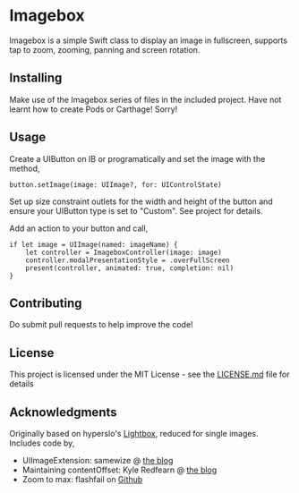 # Imagebox

Imagebox is a simple Swift class to display an image in fullscreen, supports tap to zoom, zooming, panning and screen rotation.

## Installing
Make use of the Imagebox series of files in the included project. Have not learnt how to create Pods or Carthage! Sorry!

## Usage
Create a UIButton on IB or programatically and set the image with the method, 
```
button.setImage(image: UIImage?, for: UIControlState)
```
Set up size constraint outlets for the width and height of the button and ensure your UIButton type is set to "Custom". See project for details.

Add an action to your button and call,
```
if let image = UIImage(named: imageName) {
    let controller = ImageboxController(image: image)
    controller.modalPresentationStyle = .overFullScreen
    present(controller, animated: true, completion: nil)
}
```

## Contributing
Do submit pull requests to help improve the code!

## License

This project is licensed under the MIT License - see the [LICENSE.md](LICENSE.md) file for details

## Acknowledgments

Originally based on hyperslo's [Lightbox](https://github.com/hyperoslo/Lightbox), reduced for single images. Includes code by,
* UIImageExtension: samewize @ [the blog](http://samwize.com/2016/06/01/resize-uiimage-in-swift/)
* Maintaining contentOffset: Kyle Redfearn @ [the blog](https://innovation.vivint.com/maintaining-content-offset-when-the-size-of-your-uiscrollview-changes-554d7742885a)
* Zoom to max:  flashfail on [Github](https://gist.github.com/TimOliver/71be0a8048af4bd86ede)
